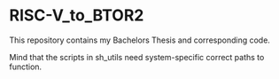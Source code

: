 # RISC-V_to_BTOR2

This repository contains my Bachelors Thesis and corresponding code.

Mind that the scripts in sh_utils need system-specific correct paths to function.